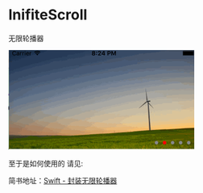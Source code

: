# InifiteScroll
无限轮播器

![image](image.gif)

至于是如何使用的  请见:

简书地址：[Swift - 封装无限轮播器](http://www.jianshu.com/p/06c44fd712d2)


